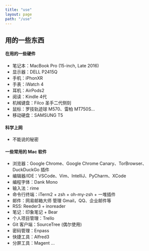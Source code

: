 ```yaml
---
title: "use"
layout: page
path: "/use"
---
```

## 用的一些东西

#### 在用的一些硬件
- 笔记本：MacBook Pro (15-inch, Late 2016)
- 显示器：DELL P2415Q
- 手机：iPhonXR
- 手表：iWatch 4
- 耳机：AirPods2
- 阅读：Kindle 4代
- 机械键盘：Filco 圣手二代侧刻
- 鼠标：罗技轨迹球 M570、雷柏 MT750S...
- 移动硬盘：SAMSUNG T5

#### 科学上网
- 不能说的秘密

#### 一些常用的 Mac 软件
- 浏览器：Google Chrome、Google Chrome Canary、TorBrowser、DuckDuckGo 插件
- 编辑器/IDE：VSCode、Vim、IntelliJ、PyCharm、XCode
- 编程字体：Dank Mono
- 输入法：rime
- 命令行终端：iTerm2 + zsh + oh-my-zsh + 一堆插件
- 邮件：网易邮箱大师 管理 Gmail，QQ、企业邮件等
- RSS: Reeder3 + inoreader
- 笔记：印象笔记 + Bear
- 个人项目管理：Trello
- Git 客户端：SourceTree (偶尔使用)
- 密码管理：Enpass
- 快捷工具：Alfred3
- 分屏工具：Magent
...

